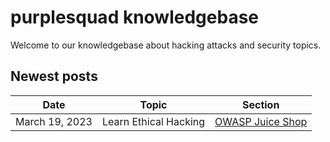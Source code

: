 # purplesquad knowledgebase

Welcome to our knowledgebase about hacking attacks and security topics.

## Newest posts

| Date           | Topic                 | Section                                      |
|----------------|-----------------------|-------------------------------------------------|
| March 19, 2023 | Learn Ethical Hacking | [OWASP Juice Shop](learn%2Fowasp-juice-shop.md) |
